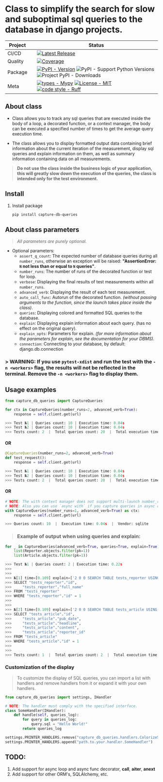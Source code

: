 # Class to simplify the search for slow and suboptimal sql queries to the database in django projects.

<div align="center">

| Project   |     | Status                                                                                                                                                                                                                                                                                                                                                                                                                                                                                                                                                                                                                                                                                                                                                                                                                                                                                                                                                                                                                                                                                                                                                                                                                                                                        |
|-----------|:----|-------------------------------------------------------------------------------------------------------------------------------------------------------------------------------------------------------------------------------------------------------------------------------------------------------------------------------------------------------------------------------------------------------------------------------------------------------------------------------------------------------------------------------------------------------------------------------------------------------------------------------------------------------------------------------------------------------------------------------------------------------------------------------------------------------------------------------------------------------------------------------------------------------------------------------------------------------------------------------------------------------------------------------------------------------------------------------------------------------------------------------------------------------------------------------------------------------------------------------------------------------------------------------|
| CI/CD     |     | [![Latest Release](https://github.com/Friskes/capture-db-queries/actions/workflows/publish-to-pypi.yml/badge.svg)](https://github.com/Friskes/capture-db-queries/actions/workflows/publish-to-pypi.yml)                                                                                                                                                                                                                                                                                                                                                                                                                                                                                                                                                                                                                                                                                                                                             |
| Quality   |     | [![Coverage](https://codecov.io/github/Friskes/capture-db-queries/graph/badge.svg?token=vKez4Pycrc)](https://codecov.io/github/Friskes/capture-db-queries)                                                                                                                                                                                                                                                                                                                               |
| Package   |     | [![PyPI - Version](https://img.shields.io/pypi/v/capture-db-queries?labelColor=202235&color=edb641&logo=python&logoColor=edb641)](https://badge.fury.io/py/capture-db-queries) ![PyPI - Support Python Versions](https://img.shields.io/pypi/pyversions/capture-db-queries?labelColor=202235&color=edb641&logo=python&logoColor=edb641) ![Project PyPI - Downloads](https://img.shields.io/pypi/dm/capture-db-queries?logo=python&label=downloads&labelColor=202235&color=edb641&logoColor=edb641)                                                                                                                                                                                                                                                                                                                                                                                                                                                                                                                                                                                                                                                                                                                                                                                                                                                  |
| Meta      |     | [![types - Mypy](https://img.shields.io/badge/types-Mypy-202235.svg?logo=python&labelColor=202235&color=edb641&logoColor=edb641)](https://github.com/python/mypy) [![License - MIT](https://img.shields.io/badge/license-MIT-202235.svg?logo=python&labelColor=202235&color=edb641&logoColor=edb641)](https://spdx.org/licenses/) [![code style - Ruff](https://img.shields.io/endpoint?url=https://raw.githubusercontent.com/astral-sh/ruff/main/assets/badge/format.json&labelColor=202235)](https://github.com/astral-sh/ruff) |

</div>

## About class
- Class allows you to track any sql queries that are executed inside the body of a loop, a decorated function, or a context manager, the body can be executed a specified number of times to get the average query execution time.

- The class allows you to display formatted output data containing brief information about the current iteration of the measurement, display sql queries and explain information on them, as well as summary information containing data on all measurements.

> **Do not use the class inside the business logic of your application, this will greatly slow down the execution of the queries, the class is intended only for the test environment.**

## Install
1. Install package
    ```bash
    pip install capture-db-queries
    ```

## About class parameters
> *All parameters are purely optional.*

- Optional parameters:
    - `assert_q_count`: The expected number of database queries during all `number_runs`, otherwise an exception will be raised: **"AssertionError: `N` not less than or equal to `N` queries"**.
    - `number_runs`: The number of runs of the decorated function or test for loop.
    - `verbose`: Displaying the final results of test measurements within all `number_runs`.
    - `advanced_verb`: Displaying the result of each test measurement.
    - `auto_call_func`: Autorun of the decorated function. *(without passing arguments to the function, since the launch takes place inside the class)*.
    - `queries`: Displaying colored and formatted SQL queries to the database.
    - `explain`: Displaying explain information about each query. (has no effect on the original query).
    - `explain_opts`: Parameters for explain. *(for more information about the parameters for explain, see the documentation for your DBMS).*
    - `connection`: Connecting to your database, by default: django.db.connection


### > WARNING: If you use `pytest-xdist` and run the test with the `-n <workers>` flag, the results will not be reflected in the terminal. Remove the `-n <workers>` flag to display them.


## Usage examples

```python
from capture_db_queries import CaptureQueries
```

```python
for ctx in CaptureQueries(number_runs=2, advanced_verb=True):
    response = self.client.get(url)

>>> Test №1 | Queries count: 10 | Execution time: 0.04s
>>> Test №2 | Queries count: 10 | Execution time: 0.04s
>>> Tests count: 2  |  Total queries count: 20  |  Total execution time: 0.08s  |  Median time one test is: 0.041s  |  Vendor: sqlite
```

#### OR

```python
@CaptureQueries(number_runs=2, advanced_verb=True)
def test_request():
    response = self.client.get(url)

>>> Test №1 | Queries count: 10 | Execution time: 0.04s
>>> Test №2 | Queries count: 10 | Execution time: 0.04s
>>> Tests count: 2  |  Total queries count: 20  |  Total execution time: 0.08s  |  Median time one test is: 0.041s  |  Vendor: sqlite
```

#### OR

```python
# NOTE: The with context manager does not support multi-launch number_runs > 1
# NOTE: Also you can use `async with` if you capture queries in async context.
with CaptureQueries(number_runs=1, advanced_verb=True) as ctx:
    response = self.client.get(url)

>>> Queries count: 10  |  Execution time: 0.04s  |  Vendor: sqlite
```

> ### Example of output when using queries and explain:

```python
for _ in CaptureQueries(advanced_verb=True, queries=True, explain=True):
    list(Reporter.objects.filter(pk=1))
    list(Article.objects.filter(pk=1))

>>> Test №1 | Queries count: 2 | Execution time: 0.22s
>>>
>>>
>>> №[1] time=[0.109] explain=['2 0 0 SEARCH TABLE tests_reporter USING INTEGER PRIMARY KEY (rowid=?)']
>>> SELECT "tests_reporter"."id",
>>>     "tests_reporter"."full_name"
>>> FROM "tests_reporter"
>>> WHERE "tests_reporter"."id" = 1
>>>
>>>
>>> №[2] time=[0.109] explain=['2 0 0 SEARCH TABLE tests_article USING INTEGER PRIMARY KEY (rowid=?)']
>>> SELECT "tests_article"."id",
>>>     "tests_article"."pub_date",
>>>     "tests_article"."headline",
>>>     "tests_article"."content",
>>>     "tests_article"."reporter_id"
>>> FROM "tests_article"
>>> WHERE "tests_article"."id" = 1
>>>
>>>
>>> Tests count: 1  |  Total queries count: 2  |  Total execution time: 0.22s  |  Median time one test is: 0.109s  |  Vendor: sqlite
```

### Customization of the display
> To customize the display of SQL queries, you can import a list with handlers and remove handlers from it or expand it with your own handlers.

```python
from capture_db_queries import settings, IHandler

# NOTE: The handler must comply with the specified interface.
class SomeHandler(IHandler):
    def handle(self, queries_log):
        for query in queries_log:
            query.sql = "Hello World!"
        return queries_log

settings.PRINTER_HANDLERS.remove("capture_db_queries.handlers.ColorizeSqlHandler")
settings.PRINTER_HANDLERS.append("path.to.your.handler.SomeHandler")
```

## TODO:
1. Add support for async loop and async func decorator, __call__, __aiter__, __anext__
2. Add support for other ORM's, SQLAlchemy, etc.
